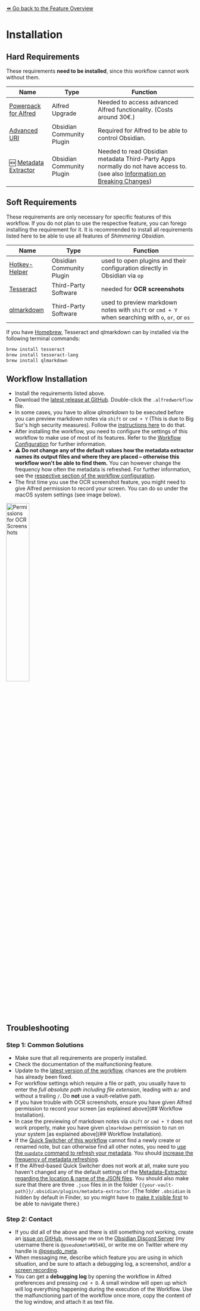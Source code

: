[⏪ Go back to the Feature Overview](https://github.com/chrisgrieser/shimmering-obsidian/blob/main/README.md#feature-overview)

# Installation

## Hard Requirements
These requirements **need to be installed**, since this workflow cannot work without them.

| Name                                                                       | Type                      | Function                                                                                                                                                                          |
| -------------------------------------------------------------------------- | ------------------------- | --------------------------------------------------------------------------------------------------------------------------------------------------------------------------------- |
| [Powerpack for Alfred](https://www.alfredapp.com/powerpack/)               | Alfred Upgrade            | Needed to access advanced Alfred functionality. (Costs around 30€.)                                                                                                               |
| [Advanced URI](https://github.com/Vinzent03/obsidian-advanced-uri)         | Obsidian Community Plugin | Required for Alfred to be able to control Obsidian.                                                                                                                               |
| 🆕 [Metadata Extractor](https://github.com/kometenstaub/metadata-extractor) | Obsidian Community Plugin | Needed to read Obsidian metadata Third-Party Apps normally do not have access to. (see also [Information on Breaking Changes](Breaking%20Changes.md#New-Requirement)) |

## Soft Requirements
These requirements are only necessary for specific features of this workflow. If you do not plan to use the respective feature, you can forego installing the requirement for it. It is recommended to install all requirements listed here to be able to use all features of _Shimmering Obsidian_.

| Name                                                                   | Type                      | Function                                                                                        |
| ---------------------------------------------------------------------- | ------------------------- | ----------------------------------------------------------------------------------------------- |
| [Hotkey-Helper](https://github.com/pjeby/hotkey-helper)                | Obsidian Community Plugin | used to open plugins and their configuration directly in Obsidian via `op`                      |
| [Tesseract](https://tesseract-ocr.github.io/tessdoc/Installation.html) | Third-Party Software      | needed for **OCR screenshots**                                                                  |
| [qlmarkdown](https://github.com/toland/qlmarkdown/)                    | Third-Party Software      | used to preview markdown notes with `shift` or `cmd + Y` when searching with `o`, `or`, or `os` |

If you have [Homebrew](https://brew.sh/), Tesseract and qlmarkdown can by installed via the following terminal commands:

```bash
brew install tesseract
brew install tesseract-lang
brew install qlmarkdown
```

## Workflow Installation
- Install the requirements listed above.
- Download the [latest release at GitHub](https://github.com/chrisgrieser/shimmering-obsidian/releases/latest). Double-click the `.alfredworkflow` file.
- In some cases, you have to allow _qlmarkdown_ to be executed before you can preview markdown notes via `shift` or `cmd + Y` (This is due to Big Sur's high security measures). Follow the [instructions here](https://github.com/toland/qlmarkdown/issues/98#issuecomment-607733093) to do that.
- After installing the workflow, you need to configure the settings of this workflow to make use of most of its features. Refer to the [Workflow Configuration](Workflow%20Configuration.md) for further information.
- **⚠️ Do not change any of the default values how the metadata extractor names its output files and where they are placed – otherwise this workflow won't be able to find them.** You can however change the frequency how often the metadata is refreshed. For further information, see the [respective section of the workflow configuration](Workflow%20Configuration#Metadata-Extractor-Configuration).
- The first time you use the OCR screenshot feature, you might need to give Alfred permission to record your screen. You can do so under the macOS system settings (see image below).

<img src="https://user-images.githubusercontent.com/73286100/131231644-a800c0b0-8dc2-4ae9-bd41-c3937741b94a.png" alt="Permissions for OCR Screenshots" width=35% height=35%>

## Troubleshooting

### Step 1: Common Solutions
- Make sure that all requirements are properly installed.
- Check the documentation of the malfunctioning feature.
- Update to the [latest version of the workflow](https://github.com/chrisgrieser/shimmering-obsidian/releases/latest), chances are the problem has already been fixed.
- For workflow settings which require a file or path, you usually have to enter the *full absolute path including file extension*, leading with a`/` and without a trailing `/`. Do **not** use a vault-relative path.
- If you have trouble with OCR screenshots, ensure you have given Alfred permission to record your screen [as explained above](## Workflow Installation).
- In case the previewing of markdown notes via `shift` or `cmd + Y` does not work properly, make you have given `qlmarkdown` permission to run on your system [as explained above](## Workflow Installation).
- If the [Quick Switcher of this workflow](Alfred-based%20Quick%20Switcher.md) cannot find a newly create or renamed note, but can otherwise find all other notes, you need to [use the `oupdate` command to refresh your metadata](Workflow%20Configuration#Metadata-Extractor-Configuration). You should [increase the frequency of metadata refreshing](Workflow%20Configuration#Metadata-Extractor-Configuration).
- If the Alfred-based Quick Switcher does not work at all, make sure you haven't changed any of the default settings of the [Metadata-Extractor regarding the location & name of the JSON files](Workflow%20Configuration#Metadata-Extractor-Configuration). You should also make sure that there are three `.json` files in in the folder `{{your-vault-path}}/.obsidian/plugins/metadata-extractor`. (The folder `.obsidian` is hidden by default in Finder, so you might have to [make it visible first](https://www.macworld.co.uk/how-to/show-hidden-files-mac-3520878/) to be able to navigate there.)

### Step 2: Contact
- If you did all of the above and there is still something not working, create an [issue on GitHub](https://github.com/chrisgrieser/shimmering-obsidian/issues), message me on the [Obsidian Discord Server](https://discord.gg/veuWUTm) (my username there is `@pseudometa#9546`), or write me on Twitter where my handle is [@pseudo_meta](https://twitter.com/pseudo_meta).
- When messaging me, describe which feature you are using in which situation, and be sure to attach a debugging log, a screenshot, and/or a [screen recording](https://support.apple.com/guide/quicktime-player/record-your-screen-qtp97b08e666/mac). 
- You can get a **debugging log** by opening the workflow in Alfred preferences and pressing `cmd + D`. A small window will open up which will log everything happening during the execution of the Workflow. Use the malfunctioning part of the workflow once more, copy the content of the log window, and attach it as text file.

